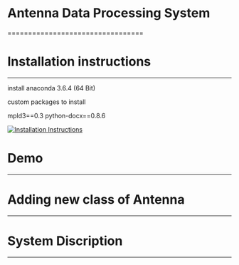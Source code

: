 # Antenna Data Processing System
=================================

# Installation instructions
---------------------------
install anaconda 3.6.4 (64 Bit)

custom packages to install

mpld3==0.3
python-docx==0.8.6


[![Installation Instructions](https://img.youtube.com/vi/T-D1KVIuvjA/0.jpg)](http://www.youtube.com/watch?v=T-D1KVIuvjA)

# Demo
------

# Adding new class of Antenna  
-----------------------------

# System Discription 
--------------------
